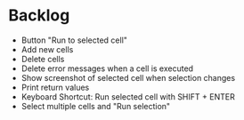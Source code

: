 # Backlog

- Button "Run to selected cell"
- Add new cells
- Delete cells
- Delete error messages when a cell is executed
- Show screenshot of selected cell when selection changes
- Print return values
- Keyboard Shortcut: Run selected cell with SHIFT + ENTER
- Select multiple cells and "Run selection"